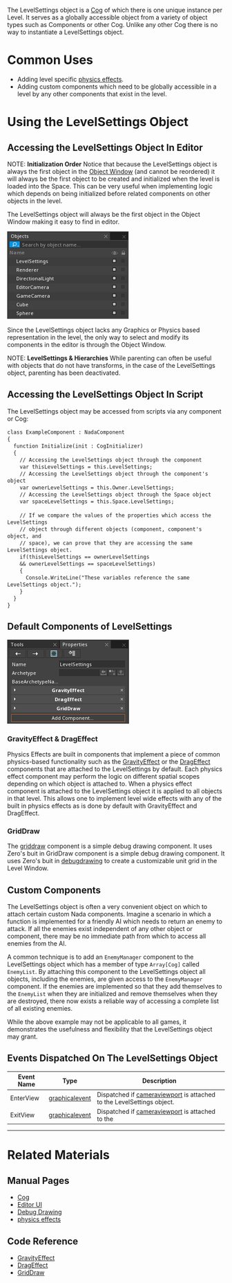The LevelSettings object is a [Cog](https://github.com/ZilchEngine/ZilchDocs/blob/master/zero_editor_documentation/zeromanual/architecture/cogs.markdown) of which there is one unique instance per Level. It serves as a globally accessible object from a variety of object types such as Components or other Cog. Unlike any other Cog there is no way to instantiate a LevelSettings object.

 # Common Uses
 - Adding level specific [physics effects](https://github.com/ZilchEngine/ZilchDocs/blob/master/zero_editor_documentation/zeromanual/physics/physicseffectsandregions.markdown).
 - Adding custom components which need to be globally accessible in a level by any other components that exist in the level.

 # Using the LevelSettings Object

 ## Accessing the LevelSettings Object In Editor

NOTE: **Initialization Order** Notice that because the LevelSettings object is always the first object in the [Object Window](https://github.com/ZilchEngine/ZilchDocs/blob/master/zero_editor_documentation/zeromanual/editor/editorui.markdown) (and cannot be reordered) it will always be the first object to be created and initialized when the level is loaded into the Space. This can be very useful when implementing logic which depends on being initialized before related components on other objects in the level.


The LevelSettings object will always be the first object in the Object Window making it easy to find in editor.



![image](https://raw.githubusercontent.com/ZilchEngine/ZilchFiles/master/doc_files/46988.png)


Since the LevelSettings object lacks any Graphics or Physics based representation in the level, the only way to select and modify its components in the editor is through the Object Window.

NOTE: **LevelSettings & Hierarchies**  While parenting can often be useful with objects that do not have transforms, in the case of the LevelSettings object, parenting has been deactivated.

 ## Accessing the LevelSettings Object In Script
The LevelSettings object may be accessed from scripts via any component or Cog:

```name=LevelSettings Access Example, lang=csharp
class ExampleComponent : NadaComponent
{
  function Initialize(init : CogInitializer)
  {
    // Accessing the LevelSettings object through the component
    var thisLevelSettings = this.LevelSettings;
    // Accessing the LevelSettings object through the component's object
    var ownerLevelSettings = this.Owner.LevelSettings;
    // Accessing the LevelSettings object through the Space object
    var spaceLevelSettings = this.Space.LevelSettings;

    // If we compare the values of the properties which access the LevelSettings
    // object through different objects (component, component's object, and 
    // space), we can prove that they are accessing the same LevelSettings object.
    if(thisLevelSettings == ownerLevelSettings
    && ownerLevelSettings == spaceLevelSettings)
    {
      Console.WriteLine("These variables reference the same LevelSettings object.");
    }
  }
}
```

 ## Default Components of LevelSettings


![image](https://raw.githubusercontent.com/ZilchEngine/ZilchFiles/master/doc_files/46990.png)


 ### GravityEffect & DragEffect
Physics Effects are built in components that implement a piece of common physics-based functionality such as the [GravityEffect](https://github.com/ZilchEngine/ZilchDocs/blob/master/zero_editor_documentation/zeromanual/physics/physicseffectsandregions/forceeffect.markdown) or the [DragEffect](https://github.com/ZilchEngine/ZilchDocs/blob/master/code_reference/class_reference/drageffect.markdown) components that are attached to the LevelSettings by default. Each physics effect component may perform the logic on different spatial scopes depending on which object is attached to. When a physics effect component is attached to the LevelSettings object it is applied to all objects in that level. This allows one to implement level wide effects with any of the built in physics effects as is done by default with GravityEffect and DragEffect.

 ### GridDraw
The [griddraw](https://github.com/ZilchEngine/ZilchDocs/blob/master/code_reference/class_reference/griddraw.markdown) component is a simple debug drawing component. It uses Zero's buit in GridDraw component is a simple debug drawing component. It uses Zero's buit in [debugdrawing](https://github.com/ZilchEngine/ZilchDocs/blob/master/zero_editor_documentation/zeromanual/scripting/debugdrawing.markdown) to create a customizable unit grid in the Level Window.

 ## Custom Components
The LevelSettings object is often a very convenient object on which to attach certain custom Nada components. Imagine a scenario in which a function is implemented for a friendly AI which needs to return an enemy to attack. If all the enemies exist independent of any other object or component, there may be no immediate path from which to access all enemies from the AI.

A common technique is to add an `EnemyManager` component to the LevelSettings object which has a member of type `Array[Cog]` called `EnemyList`. By attaching this component to the LevelSettings object all objects, including the enemies, are given access to the `EnemyManager` component. If the enemies are implemented so that they add themselves to the `EnemyList` when they are initialized and remove themselves when they are destroyed, there now exists a reliable way of accessing a complete list of all existing enemies.

While the above example may not be applicable to all games, it demonstrates the usefulness and flexibility that the LevelSettings object may grant.

 ## Events Dispatched On The LevelSettings Object


| Event Name       | Type                                | Description                                                       |
|------------------|-------------------------------------|-------------------------------------------------------------------|
| EnterView        | [graphicalevent](https://github.com/ZilchEngine/ZilchDocs/blob/master/code_reference/class_reference/graphicalevent.markdown) | Dispatched if [cameraviewport](https://github.com/ZilchEngine/ZilchDocs/blob/master/code_reference/class_reference/cameraviewport.markdown) is attached to the LevelSettings object. |
| ExitView         | [graphicalevent](https://github.com/ZilchEngine/ZilchDocs/blob/master/code_reference/class_reference/graphicalevent.markdown) | Dispatched if [cameraviewport](https://github.com/ZilchEngine/ZilchDocs/blob/master/code_reference/class_reference/cameraviewport.markdown) is attached to the |

---

 # Related Materials
 ## Manual Pages
- [Cog](https://github.com/ZilchEngine/ZilchDocs/blob/master/zero_editor_documentation/zeromanual/architecture/cogs.markdown)
- [Editor UI](https://github.com/ZilchEngine/ZilchDocs/blob/master/zero_editor_documentation/zeromanual/editor/editorui.markdown)
- [Debug Drawing](https://github.com/ZilchEngine/ZilchDocs/blob/master/zero_editor_documentation/zeromanual/scripting/debugdrawing.markdown)
- [physics effects](https://github.com/ZilchEngine/ZilchDocs/blob/master/zero_editor_documentation/zeromanual/physics/physicseffectsandregions.markdown)

 ## Code Reference
- [GravityEffect](https://github.com/ZilchEngine/ZilchDocs/blob/master/code_reference/class_reference/gravityeffect.markdown) 
- [DragEffect](https://github.com/ZilchEngine/ZilchDocs/blob/master/code_reference/class_reference/drageffect.markdown) 
- [GridDraw](https://github.com/ZilchEngine/ZilchDocs/blob/master/code_reference/class_reference/griddraw.markdown) 
 

 